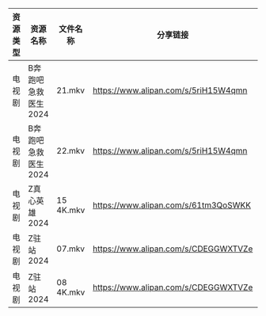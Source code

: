 | 资源类型 | 资源名称         | 文件名称      | 分享链接                                 | 更新时间                |
| ---- | ------------ | --------- | ------------------------------------ | ------------------- |
| 电视剧  | B奔跑吧急救医生2024 | 21.mkv    | https://www.alipan.com/s/5riH15W4qmn | 2025-01-10 00:05:04 |
| 电视剧  | B奔跑吧急救医生2024 | 22.mkv    | https://www.alipan.com/s/5riH15W4qmn | 2025-01-10 00:05:04 |
| 电视剧  | Z真心英雄2024    | 15 4K.mkv | https://www.alipan.com/s/61tm3QoSWKK | 2025-01-10 00:06:31 |
| 电视剧  | Z驻站2024      | 07.mkv    | https://www.alipan.com/s/CDEGGWXTVZe | 2025-01-10 00:06:33 |
| 电视剧  | Z驻站2024      | 08 4K.mkv | https://www.alipan.com/s/CDEGGWXTVZe | 2025-01-10 00:06:33 |
